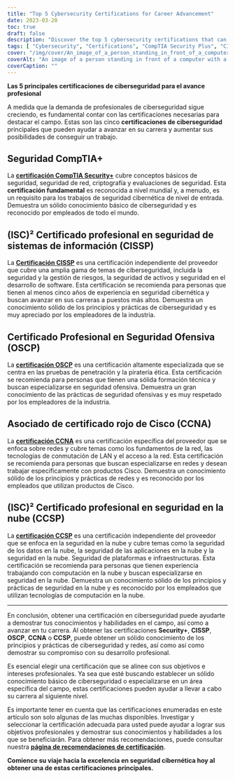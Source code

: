 ```yaml
---
title: "Top 5 Cybersecurity Certifications for Career Advancement"
date: 2023-03-20
toc: true
draft: false
description: "Discover the top 5 cybersecurity certifications that can help you advance your career and increase your chances of landing a job in the fast-growing field of cybersecurity."
tags: [ "Cybersecurity", "Certifications", "CompTIA Security Plus", "CISSP", "Offensive Security OSCP", "Cisco CCNA", "(ISC2) CCSP", "IT Security", "Network Security", "Cloud Security", "Professional Development", "Career Advancement", "Skills Validation", "Information Security", "Ethical Hacking", "Penetration Testing", "Network Administration", "Cloud Computing", "Security Management", "Vulnerability Assessment"]
cover: "/img/cover/An_image_of_a_person_standing_in_front_of_a_computer.png"
coverAlt: "An image of a person standing in front of a computer with a superhero cape on their back, symbolizing the skills and knowledge that can be gained through obtaining cybersecurity certifications."
coverCaption: ""
---
```


 **Las 5 principales certificaciones de ciberseguridad para el avance profesional**  A medida que la demanda de profesionales de ciberseguridad sigue creciendo, es fundamental contar con las certificaciones necesarias para destacar el campo. Estas son las cinco **certificaciones de ciberseguridad** principales que pueden ayudar a avanzar en su carrera y aumentar sus posibilidades de conseguir un trabajo.  ## Seguridad CompTIA+  La [**certificación CompTIA Security+**](https://www.comptia.org/certifications/security) cubre conceptos básicos de seguridad, seguridad de red, criptografía y evaluaciones de seguridad. Esta **certificación fundamental** es reconocida a nivel mundial y, a menudo, es un requisito para los trabajos de seguridad cibernética de nivel de entrada. Demuestra un sólido conocimiento básico de ciberseguridad y es reconocido por empleados de todo el mundo.  ## (ISC)² Certificado profesional en seguridad de sistemas de información (CISSP)  La [**Certificación CISSP**](https://www.isc2.org/Certifications/CISSP#) es una certificación independiente del proveedor que cubre una amplia gama de temas de ciberseguridad, incluida la seguridad y la gestión de riesgos, la seguridad de activos y seguridad en el desarrollo de software. Esta certificación se recomienda para personas que tienen al menos cinco años de experiencia en seguridad cibernética y buscan avanzar en sus carreras a puestos más altos. Demuestra un conocimiento sólido de los principios y prácticas de ciberseguridad y es muy apreciado por los empleadores de la industria.  ## Certificado Profesional en Seguridad Ofensiva (OSCP)  La [**certificación OSCP**](https://www.offensive-security.com/pwk-oscp/) es una certificación altamente especializada que se centra en las pruebas de penetración y la piratería ética. Esta certificación se recomienda para personas que tienen una sólida formación técnica y buscan especializarse en seguridad ofensiva. Demuestra un gran conocimiento de las prácticas de seguridad ofensivas y es muy respetado por los empleadores de la industria.  ## Asociado de certificado rojo de Cisco (CCNA)  La [**certificación CCNA**](https://www.cisco.com/c/en/us/training-events/training-certifications/certifications/associate/ccna.html) es una certificación específica del proveedor que se enfoca sobre redes y cubre temas como los fundamentos de la red, las tecnologías de conmutación de LAN y el acceso a la red. Esta certificación se recomienda para personas que buscan especializarse en redes y desean trabajar específicamente con productos Cisco. Demuestra un conocimiento sólido de los principios y prácticas de redes y es reconocido por los empleados que utilizan productos de Cisco.  ## (ISC)² Certificado profesional en seguridad en la nube (CCSP)  La [**certificación CCSP**](https://www.isc2.org/Certifications/CCSP) es una certificación independiente del proveedor que se enfoca en la seguridad en la nube y cubre temas como la seguridad de los datos en la nube, la seguridad de las aplicaciones en la nube y la seguridad en la nube. Seguridad de plataformas e infraestructuras. Esta certificación se recomienda para personas que tienen experiencia trabajando con computación en la nube y buscan especializarse en seguridad en la nube. Demuestra un conocimiento sólido de los principios y prácticas de seguridad en la nube y es reconocido por los empleados que utilizan tecnologías de computación en la nube.  ______  En conclusión, obtener una certificación en ciberseguridad puede ayudarte a demostrar tus conocimientos y habilidades en el campo, así como a avanzar en tu carrera. Al obtener las certificaciones **Security+**, **CISSP**, **OSCP**, **CCNA** o **CCSP**, puede obtener un sólido conocimiento de los principios y prácticas de ciberseguridad y redes, así como así como demostrar su compromiso con su desarrollo profesional.  Es esencial elegir una certificación que se alinee con sus objetivos e intereses profesionales. Ya sea que esté buscando establecer un sólido conocimiento básico de ciberseguridad o especializarse en un área específica del campo, estas certificaciones pueden ayudar a llevar a cabo su carrera al siguiente nivel.  Es importante tener en cuenta que las certificaciones enumeradas en este artículo son solo algunas de las muchas disponibles. Investigar y seleccionar la certificación adecuada para usted puede ayudar a lograr sus objetivos profesionales y demostrar sus conocimientos y habilidades a los que se beneficiarán. Para obtener más recomendaciones, puede consultar nuestra [**página de recomendaciones de certificación**](https://simeononsecurity.ch/recommendations/certifications/).  **Comience su viaje hacia la excelencia en seguridad cibernética hoy al obtener una de estas certificaciones principales.**